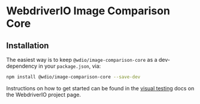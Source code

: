 WebdriverIO Image Comparison Core
==========================

## Installation

The easiest way is to keep `@wdio/image-comparison-core` as a dev-dependency in your `package.json`, via:

```sh
npm install @wdio/image-comparison-core --save-dev
```

Instructions on how to get started can be found in the [visual testing](https://webdriver.io/docs/visual-testing) docs on the WebdriverIO project page.
